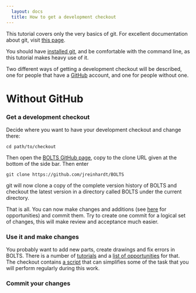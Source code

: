 ```yaml
---
  layout: docs
  title: How to get a development checkout
---
```


This tutorial covers only the very basics of git. For excellent documentation about git, visit [this page](http://git-scm.com).

You should have [installed git](http://git-scm.com/book/en/Getting-Started-Installing-Git), and be comfortable with the command line, as this tutorial makes heavy use of it.

Two different ways of getting a development checkout will be described, one for people that have a [GitHub](https://github.com) account, and one for people without one.

# Without GitHub



### Get a development checkout


Decide where you want to have your development checkout and change there:

    cd path/to/checkout

Then open the [BOLTS GitHub page](https://github.com/jreinhardt/BOLTS), copy to the clone URL given at the bottom of the side bar. Then enter

    git clone https://github.com/jreinhardt/BOLTS

git will now clone a copy of the complete version history of BOLTS and checkout the latest version in a directory called BOLTS under the current directory.

That is all. You can now make changes and additions (see [here]({{site.baseurl}}/contribute.html) for opportunities) and commit them. Try to create one commit for a logical set of changes, this will make review and acceptance much easier.


### Use it and make changes

You probably want to add new parts, create drawings and fix errors in BOLTS.
There is a number of [tutorials]({{site.baseurl}}/doc/index.html) and a [list
of opportunities]({{site.baseurl}}/contribute.html) for that. The checkout
contains [a script](use-checkout.html) that can simplifies some of the task
that you will perform regularly during this work.

### Commit your changes



### 
